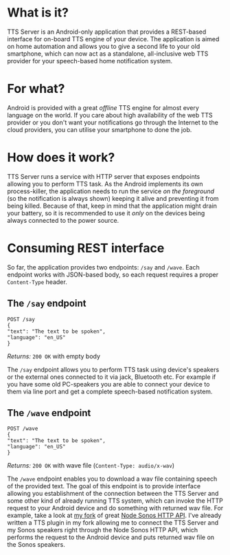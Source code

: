 # What is it?
TTS Server is an Android-only application that provides a REST-based interface for on-board
TTS engine of your device. The application is aimed on home automation and allows you to give
a second life to your old smartphone, which can now act as a standalone, all-inclusive web TTS
provider for your speech-based home notification system.

# For what?
Android is provided with a great *offline* TTS engine for almost every language on the
world.
If you care about high availability of the web TTS provider or you don't want your notifications
go through the Internet to the cloud providers, you can utilise your smartphone to done the job.


# How does it work?
TTS Server runs a service with HTTP server that exposes endpoints allowing you
to perform TTS task. As the Android implements its own process-killer, the application needs
to run the service *on the foreground* (so the notification is always shown)
keeping it alive and preventing it from being killed. Because of that, keep in mind that
the application might drain your battery, so it is recommended to use it *only*
on the devices being always connected to the power source.


# Consuming REST interface
So far, the application provides two endpoints: `/say` and `/wave`.
Each endpoint works with JSON-based body, so each request requires a proper 
`Content-Type` header.

## The `/say` endpoint
```
POST /say
{
"text": "The text to be spoken",
"language": "en_US"
}
```
*Returns:* `200 OK` with empty body

The `/say` endpoint allows you to perform TTS task using device's speakers or the
external ones connected to it via jack, Bluetooth etc. For example if you have some 
old PC-speakers you are able to connect your device to them via line port and 
get a complete speech-based notification system.


## The `/wave` endpoint
```
POST /wave
{
"text": "The text to be spoken",
"language": "en_US"
}
```
*Returns:* `200 OK` with wave file (`Content-Type: audio/x-wav`)

The `/wave` endpoint enables you to download a wav file containing speech of the
provided text. The goal of this endpoint is to provide interface allowing you establishment
of the connection between the TTS Server and some other kind of already running TTS system,
which can invoke the HTTP request to your Android device and do something with returned
wav file. For example, take a look at
[my fork](https://github.com/bartlomiej-pluta/node-sonos-http-api) of great
[Node Sonos HTTP API](https://github.com/jishi/node-sonos-http-api).
I've already written a TTS plugin in my fork allowing me to connect the TTS Server and my
Sonos speakers right through the Node Sonos HTTP API, which performs the request
to the Android device and puts returned wav file on the Sonos speakers.
